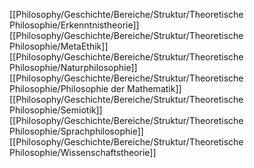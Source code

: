 [[Philosophy/Geschichte/Bereiche/Struktur/Theoretische Philosophie/Erkenntnistheorie]]
[[Philosophy/Geschichte/Bereiche/Struktur/Theoretische Philosophie/MetaEthik]]
[[Philosophy/Geschichte/Bereiche/Struktur/Theoretische Philosophie/Naturphilosophie]]
[[Philosophy/Geschichte/Bereiche/Struktur/Theoretische Philosophie/Philosophie der Mathematik]]
[[Philosophy/Geschichte/Bereiche/Struktur/Theoretische Philosophie/Semiotik]]
[[Philosophy/Geschichte/Bereiche/Struktur/Theoretische Philosophie/Sprachphilosophie]]
[[Philosophy/Geschichte/Bereiche/Struktur/Theoretische Philosophie/Wissenschaftstheorie]]
